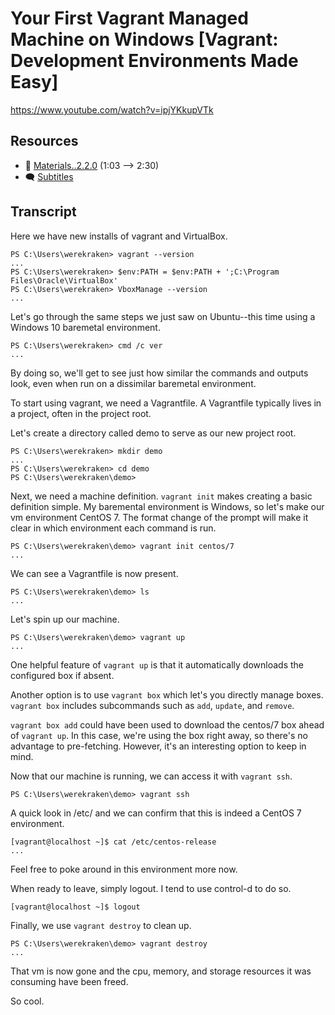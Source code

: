 # Your First Vagrant Managed Machine on Windows [Vagrant: Development Environments Made Easy]

https://www.youtube.com/watch?v=ipjYKkupVTk

## Resources

* 🧱 [Materials..2.2.0](../02.Start.02..Your.First.Vagrant.Managed.Machine.on.Windows/Materials..2.2.0) (1:03 --> 2:30)
* 🗨 [Subtitles](subtitles.srt)

## Transcript

Here we have new installs of vagrant and VirtualBox.
```
PS C:\Users\werekraken> vagrant --version
...
PS C:\Users\werekraken> $env:PATH = $env:PATH + ';C:\Program Files\Oracle\VirtualBox'
PS C:\Users\werekraken> VboxManage --version
...
```

Let's go through the same steps we just saw on Ubuntu--this time using a Windows 10 baremetal environment.
```
PS C:\Users\werekraken> cmd /c ver
...
```
By doing so, we'll get to see just how similar the commands and outputs look, even when run on a dissimilar baremetal environment.

To start using vagrant, we need a Vagrantfile. A Vagrantfile typically lives in a project, often in the project root.

Let's create a directory called demo to serve as our new project root.
```
PS C:\Users\werekraken> mkdir demo
...
PS C:\Users\werekraken> cd demo
PS C:\Users\werekraken\demo> 
```

Next, we need a machine definition. `vagrant init` makes creating a basic definition simple. My baremental environment is Windows, so let's make our vm environment CentOS 7. The format change of the prompt will make it clear in which environment each command is run.
```
PS C:\Users\werekraken\demo> vagrant init centos/7
...
```

We can see a Vagrantfile is now present.
```
PS C:\Users\werekraken\demo> ls
...
```

Let's spin up our machine.
```
PS C:\Users\werekraken\demo> vagrant up
...
```

One helpful feature of `vagrant up` is that it automatically downloads the configured box if absent.

Another option is to use `vagrant box` which let's you directly manage boxes. `vagrant box` includes subcommands such as `add`, `update`, and `remove`.

`vagrant box add` could have been used to download the centos/7 box ahead of `vagrant up`. In this case, we're using the box right away, so there's no advantage to pre-fetching. However, it's an interesting option to keep in mind.

Now that our machine is running, we can access it with `vagrant ssh`.
```
PS C:\Users\werekraken\demo> vagrant ssh
```

A quick look in /etc/ and we can confirm that this is indeed a CentOS 7 environment.
```
[vagrant@localhost ~]$ cat /etc/centos-release
...
```

Feel free to poke around in this environment more now.

When ready to leave, simply logout. I tend to use control-d to do so.
```
[vagrant@localhost ~]$ logout
```

Finally, we use `vagrant destroy` to clean up.
```
PS C:\Users\werekraken\demo> vagrant destroy
...
```
That vm is now gone and the cpu, memory, and storage resources it was consuming have been freed.

So cool.
